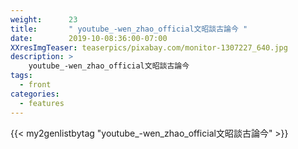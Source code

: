 ```yaml
---
weight:      23
title:       " youtube_-wen_zhao_official文昭談古論今 "
date:        2019-10-08:36:00-07:00
XXresImgTeaser: teaserpics/pixabay.com/monitor-1307227_640.jpg
description: >
    youtube_-wen_zhao_official文昭談古論今
tags:
  - front
categories:
  - features
---
```


{{< my2genlistbytag "youtube_-wen_zhao_official文昭談古論今" >}}
